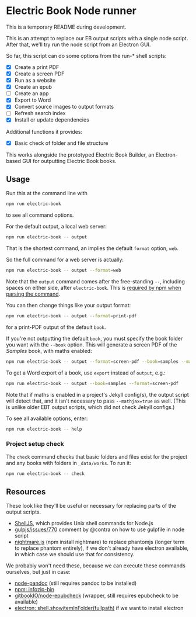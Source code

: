 # Electric Book Node runner

This is a temporary README during development.

This is an attempt to replace our EB output scripts with a single node script. After that, we'll try run the node script from an Electron GUI.

So far, this script can do some options from the run-* shell scripts:

- [x]  Create a print PDF
- [x]  Create a screen PDF
- [x]  Run as a website
- [x]  Create an epub
- [ ]  Create an app
- [x]  Export to Word
- [x]  Convert source images to output formats
- [ ]  Refresh search index
- [x]  Install or update dependencies

Additional functions it provides:

- [x] Basic check of folder and file structure

This works alongside the prototyped Electric Book Builder, an Electron-based GUI for outputting Electric Book books.


## Usage

Run this at the command line with

```sh
npm run electric-book
```

to see all command options.

For the default output, a local web server:

```sh
npm run electric-book -- output
```

That is the shortest command, an implies the default `format` option, `web`.

So the full command for a web server is actually:

```sh
npm run electric-book -- output --format=web
```

Note that the `output` command comes after the free-standing ` -- `, including spaces on either side, after `electric-book`. This is [required by npm when parsing the command](https://medium.com/fhinkel/the-curious-case-of-double-dashes-b5e7711698f).

You can then change things like your output format:

```sh
npm run electric-book -- output --format=print-pdf
```

for a print-PDF output of the default `book`.

If you're not outputting the default `book`, you must specify the book folder you want with the `--book` option. This will generate a screen PDF of the *Samples* book, with maths enabled:

```sh
npm run electric-book -- output --format=screen-pdf --book=samples --mathjax=true
```

To get a Word export of a book, use `export` instead of `output`, e.g.:

```sh
npm run electric-book -- output --book=samples --format=screen-pdf
```

Note that if maths is enabled in a project's Jekyll config(s), the output script will detect that, and it isn't necessary to pass `--mathjax=true` as well. (This is unlike older EBT output scripts, which did not check Jekyll configs.)

To see all available options, enter:

```sh
npm run electric-book -- help
```


### Project setup check

The `check` command checks that basic folders and files exist for the project and any books with folders in `_data/works`. To run it:

```sh
npm run electric-book -- check
```


## Resources

These look like they'll be useful or necessary for replacing parts of the output scripts.

- [ShellJS](https://github.com/shelljs/shelljs), which provides Unix shell commands for Node.js
- [gulpjs/issues/770](https://github.com/gulpjs/gulp/issues/770#issuecomment-63121203) comment by @contra on how to use gulpfile in node script
- [nightmare.js](http://www.nightmarejs.org/) (npm install nightmare) to replace phantomjs (longer term to replace phantom entirely), if we don't already have electron available, in which case we should use that for consistency.

We probably won't need these, because we can execute these commands ourselves, but just in case:

- [node-pandoc](https://www.npmjs.com/package/node-pandoc) (still requires pandoc to be installed)
- [npm: infozip-bin](https://www.npmjs.com/package/infozip-bin)
- [gitbookIO/node-epubcheck](https://github.com/gitbookIO/node-epubcheck) (wrapper, still requires epubcheck to be available)
- [electron: shell.showitemInFolder(fullpath)](https://github.com/electron/electron/blob/master/docs/api/shell.md#shellshowiteminfolderfullpath) if we want to install electron
